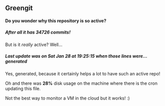 ## Greengit

#### Do you wonder why this repository is so active?

##### After all it has 34726 commits!

But is it *really* active? Well...

##### Last update was on Sat Jan 28 at 19:25:15 when those lines were... generated

Yes, generated, because it certainly helps a lot to have such an active repo!

Oh and there was **28%** disk usage on the machine
where there is the cron updating this file.

Not the best way to monitor a VM in the cloud but it works! :)
